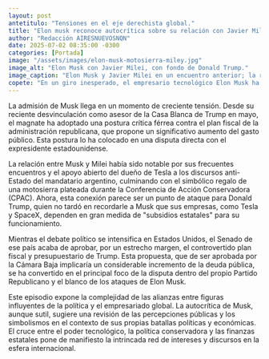 ```yaml
---
layout: post
antetitulo: "Tensiones en el eje derechista global."
title: "Elon musk reconoce autocrítica sobre su relación con Javier Milei en medio de disputa con Donald Trump."
author: "Redacción AIRESNUEVOSNQN"
date: 2025-07-02 08:35:00 -0300
categories: [Portada]
image: "/assets/images/elon-musk-motosierra-miley.jpg"
image_alt: "Elon Musk con Javier Milei, con fondo de Donald Trump."
image_caption: "Elon Musk y Javier Milei en un encuentro anterior; la relación bajo la lupa por la disputa con Trump."
copete: "En un giro inesperado, el empresario tecnológico Elon Musk ha expresado una autocrítica respecto a su cercanía con el presidente argentino, Javier Milei, en medio de una intensa confrontación pública con el expresidente de Estados Unidos, Donald Trump."
---
```


La admisión de Musk llega en un momento de creciente tensión. Desde su reciente desvinculación como asesor de la Casa Blanca de Trump en mayo, el magnate ha adoptado una postura crítica férrea contra el plan fiscal de la administración republicana, que propone un significativo aumento del gasto público. Esta postura lo ha colocado en una disputa directa con el expresidente estadounidense.

La relación entre Musk y Milei había sido notable por sus frecuentes encuentros y el apoyo abierto del dueño de Tesla a los discursos anti-Estado del mandatario argentino, culminando con el simbólico regalo de una motosierra plateada durante la Conferencia de Acción Conservadora (CPAC). Ahora, esta conexión parece ser un punto de ataque para Donald Trump, quien no tardó en recordarle a Musk que sus empresas, como Tesla y SpaceX, dependen en gran medida de "subsidios estatales" para su funcionamiento.

Mientras el debate político se intensifica en Estados Unidos, el Senado de ese país acaba de aprobar, por un estrecho margen, el controvertido plan fiscal y presupuestario de Trump. Esta propuesta, que de ser aprobada por la Cámara Baja implicaría un considerable incremento de la deuda pública, se ha convertido en el principal foco de la disputa dentro del propio Partido Republicano y el blanco de los ataques de Elon Musk.

Este episodio expone la complejidad de las alianzas entre figuras influyentes de la política y el empresariado global. La autocrítica de Musk, aunque sutil, sugiere una revisión de las percepciones públicas y los simbolismos en el contexto de sus propias batallas políticas y económicas. El cruce entre el poder tecnológico, la política conservadora y las finanzas estatales pone de manifiesto la intrincada red de intereses y discursos en la esfera internacional.
